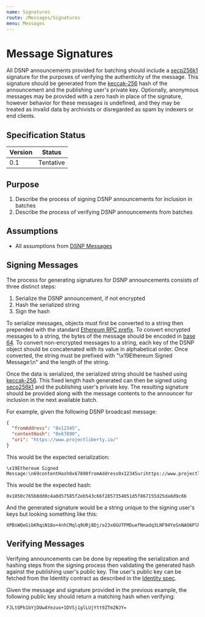 ```yaml
---
name: Signatures
route: /Messages/Signatures
menu: Messages
---
```


# Message Signatures

All DSNP announcements provided for batching should include a [secp256k1](https://google.com/search?hl=en&q=secp256k1) signature for the purposes of verifying the authenticity of the message.
This signature should be generated from the [keccak-256](https://en.wikipedia.org/wiki/SHA-3) hash of the announcement and the publishing user's private key.
Optionally, anonymous messages may be provided with a zero hash in place of the signature, however behavior for these messages is undefined, and they may be treated as invalid data by archivists or disregarded as spam by indexers or end clients.

## Specification Status

| Version | Status |
---------- | ---------
| 0.1     | Tentative |

## Purpose
1. Describe the process of signing DSNP announcements for inclusion in batches
1. Describe the process of verifying DSNP announcements from batches

## Assumptions
* All assumptions from [DSNP Messages](/Messages/Overview)

## Signing Messages

The process for generating signatures for DSNP announcements consists of three distinct steps:

1. Serialize the DSNP announcement, if not encrypted
1. Hash the serialized string
1. Sign the hash

To serialize messages, objects must first be converted to a string then prepended with the standard [Ethereum RPC prefix](https://eth.wiki/json-rpc/API#eth_sign).
To convert encrypted messages to a string, the bytes of the message should be encoded in [base 64](https://developer.mozilla.org/en-US/docs/Glossary/Base64).
To convert non-encrypted messages to a string, each key of the DSNP object should be concatenated with its value in alphabetical order.
Once converted, the string must be prefixed with "\x19Ethereum Signed Message:\n" and the length of the string.

Once the data is serialized, the serialized string should be hashed using [keccak-256](https://en.wikipedia.org/wiki/SHA-3).
This fixed length hash generated can then be signed using [secp256k1](https://google.com/search?hl=en&q=secp256k1) and the publishing user's private key.
The resulting signature should be provided along with the message contents to the announcer for inclusion in the next available batch.

For example, given the following DSNP broadcast message:

```json
{
  "fromAddress": "0x12345",
  "contentHash": "0x67890",
  "uri": "https://www.projectliberty.io/"
}
```

This would be the expected serialization:

```
\x19Ethereum Signed Message:\n69contentHash0x67890fromAddress0x12345urihttps://www.projectliberty.io/
```

This would be the expected hash:

```
0x1850c765b8dd0c4a0d57585f2eb543c66f2857354051d5f867155d25da8d9c66
```

And the generated signature would be a string unique to the signing user's keys but looking something like this:

```
XPBsWQeGibKRqiN18o+4nhCMqlq9URj8Dj/o23x6GUTFMDuefNnadq3LNF94YeSnNAO6PlRIEFILXnkTtgouDw==
```

## Verifying Messages

Verifying announcements can be done by repeating the serialization and hashing steps from the signing process then validating the generated hash against the publishing user's public key.
The user's public key can be fetched from the Identity contract as described in the [Identity spec](/Identity/Overview).

Given the message and signature provided in the previous example, the following public key should return a matching hash when verifying:

```
FJLtOPk1bYjDUwAYezuo+1DVSj1glLUjYtt9ZTm2NJY=
```

